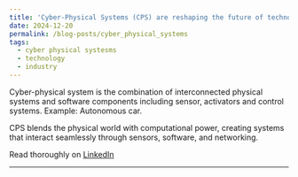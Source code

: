 ```yaml
---
title: 'Cyber-Physical Systems (CPS) are reshaping the future of technology and industry'
date: 2024-12-20
permalink: /blog-posts/cyber_physical_systems
tags:
  - cyber physical systesms
  - technology
  - industry
---
```


Cyber-physical system is the combination of interconnected physical systems and software components including sensor, activators and control systems. Example: Autonomous car.

CPS blends the physical world with computational power, creating systems that interact seamlessly through sensors, software, and networking.

Read thoroughly on [LinkedIn](https://www.linkedin.com/posts/zainramzan_cyberphysicalsystems-industryfourthrevolution-activity-7255843563710599168-Uua7?utm_source=share&utm_medium=member_desktop&rcm=ACoAACpO2oUBpaFQY7EUpXyTvd3kfNRba73FxtM)
 
------
